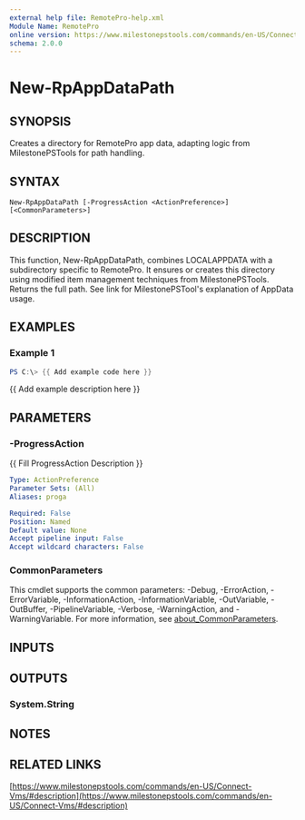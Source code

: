 ```yaml
---
external help file: RemotePro-help.xml
Module Name: RemotePro
online version: https://www.milestonepstools.com/commands/en-US/Connect-Vms/#description
schema: 2.0.0
---
```


# New-RpAppDataPath

## SYNOPSIS
Creates a directory for RemotePro app data, adapting logic from
MilestonePSTools for path handling.

## SYNTAX

```
New-RpAppDataPath [-ProgressAction <ActionPreference>] [<CommonParameters>]
```

## DESCRIPTION
This function, New-RpAppDataPath, combines LOCALAPPDATA with a subdirectory
specific to RemotePro.
It ensures or creates this directory using modified
item management techniques from MilestonePSTools.
Returns the full path.
See link for MilestonePSTool's explanation of AppData usage.

## EXAMPLES

### Example 1
```powershell
PS C:\> {{ Add example code here }}
```

{{ Add example description here }}

## PARAMETERS

### -ProgressAction
{{ Fill ProgressAction Description }}

```yaml
Type: ActionPreference
Parameter Sets: (All)
Aliases: proga

Required: False
Position: Named
Default value: None
Accept pipeline input: False
Accept wildcard characters: False
```

### CommonParameters
This cmdlet supports the common parameters: -Debug, -ErrorAction, -ErrorVariable, -InformationAction, -InformationVariable, -OutVariable, -OutBuffer, -PipelineVariable, -Verbose, -WarningAction, and -WarningVariable. For more information, see [about_CommonParameters](http://go.microsoft.com/fwlink/?LinkID=113216).

## INPUTS

## OUTPUTS

### System.String
## NOTES

## RELATED LINKS

[https://www.milestonepstools.com/commands/en-US/Connect-Vms/#description](https://www.milestonepstools.com/commands/en-US/Connect-Vms/#description)


